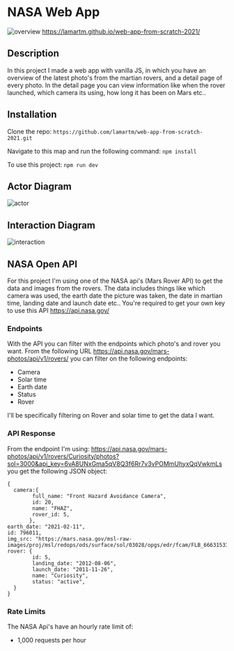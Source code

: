 # NASA Web App
![overview](https://github.com/lamartm/web-app-from-scratch-2021/blob/master/images/overview.png)
https://lamartm.github.io/web-app-from-scratch-2021/

## Description

In this project I made a web app with vanilla JS, in which you have an overview of the latest photo's from the martian rovers, and a detail page of every photo. In the detail page you can view information like when the rover launched, which camera its using, how long it has been on Mars etc..

## Installation

Clone the repo:
```https://github.com/lamartm/web-app-from-scratch-2021.git```

Navigate to this map and run the following command:
``` npm install ```

To use this project:
``` npm run dev ```

## Actor Diagram
![actor](https://github.com/lamartm/web-app-from-scratch-2021/blob/master/images/actorr.jpg)

## Interaction Diagram
![interaction](https://github.com/lamartm/web-app-from-scratch-2021/blob/master/images/interactionn.jpg)

## NASA Open API
For this project I'm using one of the NASA api's (Mars Rover API) to get the data and images from the rovers. The data includes things like which camera was used, the earth date the picture was taken, the date in martian time, landing date and launch date etc.. You're required to get your own key to use this API
https://api.nasa.gov/

### Endpoints
With the API you can filter with the endpoints which photo's and rover you want. From the following URL https://api.nasa.gov/mars-photos/api/v1/rovers/ you can filter on the following endpoints:

- Camera
- Solar time
- Earth date
- Status
- Rover

I'll be specifically filtering on Rover and solar time to get the data I want.

### API Response
From the endpoint I'm using: https://api.nasa.gov/mars-photos/api/v1/rovers/Curiosity/photos?sol=3000&api_key=6vA8UNxGma5qV8Q3f6Rr7v3vPOMmUhyxQqVwkmLs you get the following JSON object:
```
{
  camera:{
        full_name: "Front Hazard Avoidance Camera",
        id: 20,
        name: "FHAZ",
        rover_id: 5,
       },
earth_date: "2021-02-11",
id: 796011,
img_src: "https://mars.nasa.gov/msl-raw-images/proj/msl/redops/ods/surface/sol/03028/opgs/edr/fcam/FLB_666315333EDR_F0861218FHAZ00302M_.JPG",
rover: {
        id: 5,
        landing_date: "2012-08-06",
        launch_date: "2011-11-26",
        name: "Curiosity",
        status: "active",
  }
}
```

### Rate Limits
The NASA Api's have an hourly rate limit of:
- 1,000 requests per hour




